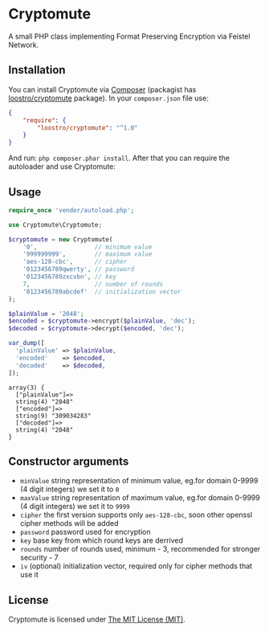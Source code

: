 # Cryptomute

A small PHP class implementing Format Preserving Encryption via Feistel Network.

## Installation

You can install Cryptomute via [Composer](http://getcomposer.org) (packagist has [loostro/cryptomute](https://packagist.org/packages/loostro/cryptomute) package). In your `composer.json` file use:

``` json
{
    "require": {
        "loostro/cryptomute": "^1.0"
    }
}
```

And run: `php composer.phar install`. After that you can require the autoloader and use Cryptomute:

## Usage

``` php
require_once 'vendor/autoload.php';

use Cryptomute\Cryptomute;

$cryptomute = new Cryptomute(
    '0',                // minimum value
    '999999999',        // maximum value
    'aes-128-cbc',      // cipher
    '0123456789qwerty', // password
    '0123456789zxcvbn', // key
    7,                  // number of rounds
    '0123456789abcdef'  // initialization vector
);

$plainValue = '2048';
$encoded = $cryptomute->encrypt($plainValue, 'dec');
$decoded = $cryptomute->decrypt($encoded, 'dec');

var_dump([
  'plainValue' => $plainValue,
  'encoded'    => $encoded,
  'decoded'    => $decoded,
]);
```

```
array(3) {              
  ["plainValue"]=>       
  string(4) "2048"       
  ["encoded"]=>          
  string(9) "309034283"  
  ["decoded"]=>          
  string(4) "2048"       
}                        
```
	
## Constructor arguments

* `minValue` string representation of minimum value, eg.for domain 0-9999 (4 digit integers) we set it to `0`
* `maxValue` string representation of maximum value, eg.for domain 0-9999 (4 digit integers) we set it to `9999`
* `cipher` the first version supports only `aes-128-cbc`, soon other openssl cipher methods will be added
* `password` password used for encryption
* `key` base key from which round keys are derrived
* `rounds` number of rounds used, minimum - 3, recommended for stronger security - 7
* `iv` (optional) initialization vector, required only for cipher methods that use it 

## License

Cryptomute is licensed under [The MIT License (MIT)](LICENSE).

